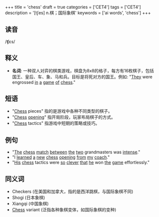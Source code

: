 +++
title = 'chess'
draft = true
categories = ['CET4']
tags = ['CET4']
description = '[t∫es] n.棋；国际象棋'
keywords = ['ai words', 'chess']
+++

## 读音
/ʧɛs/

## 释义
- **名词**: 一种双人对弈的棋类游戏，棋盘为8x8的格子，每方有16枚棋子，包括国王、皇后、车、象、马和兵。目标是将死对方的国王。例如: "[They](/zh/post/they/) were engrossed [in](/zh/post/in/) [a](/zh/post/a/) [game](/zh/post/game/) [of](/zh/post/of/) [chess](/zh/post/chess/)."

## 短语
- "[Chess](/zh/post/chess/) pieces" 指的是游戏中各种不同类型的棋子。
- "[Chess](/zh/post/chess/) [opening](/zh/post/opening/)" 指开局阶段，玩家布局棋子的方式。
- "[Chess](/zh/post/chess/) tactics" 指游戏中短期的策略或技巧。

## 例句
- "[The](/zh/post/the/) [chess](/zh/post/chess/) [match](/zh/post/match/) [between](/zh/post/between/) [the](/zh/post/the/) [two](/zh/post/two/) grandmasters was [intense](/zh/post/intense/)."
- "I [learned](/zh/post/learned/) [a](/zh/post/a/) [new](/zh/post/new/) [chess](/zh/post/chess/) [opening](/zh/post/opening/) [from](/zh/post/from/) [my](/zh/post/my/) [coach](/zh/post/coach/)."
- "[His](/zh/post/his/) [chess](/zh/post/chess/) tactics were [so](/zh/post/so/) [clever](/zh/post/clever/) [that](/zh/post/that/) [he](/zh/post/he/) won [the](/zh/post/the/) [game](/zh/post/game/) effortlessly."

## 同义词
- Checkers (在美国和加拿大，指的是西洋跳棋，与国际象棋不同)
- Shogi (日本象棋)
- Xiangqi (中国象棋)
- [Chess](/zh/post/chess/) variant (泛指各种象棋变体，如国际象棋的变种)
